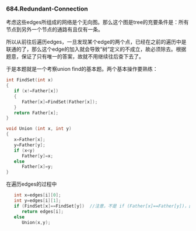 ### 684.Redundant-Connection

考虑这些edges所组成的网络是个无向图。那么这个图是tree的充要条件是：所有节点到另外一个节点的通路有且仅有一条。

所以从前往后遍历edges，一旦发现某个edge的两个点，已经在之前的遍历中是联通的了，那么这个edge的加入就会导致“树”定义的不成立，故必须除去。根据题意，保证了只有唯一的答案，故就不用继续往后查下去了。

于是本题就是一个考察union find的基本题。两个基本操作要熟练：
```cpp
int FindSet(int x)
{
   if (x!=Father[x])
   {
      Father[x]=FindSet(Father[x]);
   }
   return Father[x];
}
```
```cpp
void Union (int x, int y)
{
   x=Father[x];
   y=Father[y];
   if (x<y)
      Father[y]=x;
   else
      Father[x]=y;
}
```
在遍历edges的过程中
```cpp
   int x=edges[i][0];
   int y=edges[i][1];
   if (FindSet[x]==FindSet[y])  //注意，不是 if (Father[x]==Father[y])，因为Father[x]可能还没更新到这个集合的根。
      return edges[i];
   else 
      Union(x,y);
```
